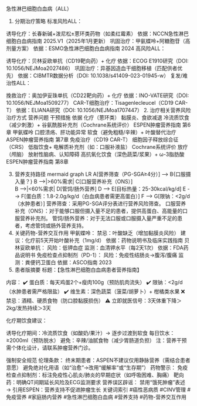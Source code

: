 急性淋巴细胞白血病（ALL）
1. 分期治疗策略
标准风险ALL：

诱导化疗：长春新碱+泼尼松±蒽环类药物（如柔红霉素）
依据：NCCN急性淋巴细胞白血病指南 2025.V1（2025年1月更新）
巩固治疗：甲氨蝶呤+阿糖胞苷（高剂量方案）
依据：ESMO急性淋巴细胞白血病指南 2024
高风险ALL：

诱导化疗：贝林妥欧单抗（CD19靶向药）+ 化疗
依据：ECOG E1910研究（DOI: 10.1056/NEJMoa2027486）
巩固治疗：异基因造血干细胞移植（匹配供者优先）
依据：CIBMTR数据分析（DOI: 10.1038/s41409-023-01945-w）
复发/难治性ALL：

挽救治疗：奥加伊妥珠单抗（CD22靶向药）+ 化疗
依据：INO-VATE研究（DOI: 10.1056/NEJMoa1509277）
CAR-T细胞治疗：Tisagenlecleucel（CD19 CAR-T）
依据：ELIANA研究（DOI: 10.1056/NEJMoa1707447）
2. 治疗相关营养风险
治疗方式	营养问题	干预措施	依据
化疗（蒽环类）	黏膜炎、食欲减退	冷流质饮食（减少刺激）+ 谷氨酰胺补充剂（Cochrane系统评价）	ESPEN肿瘤营养指南 第6章
甲氨蝶呤	口腔溃疡、肝功能异常	软食（避免粗糙/辛辣）+ 叶酸替代治疗	ASPEN肿瘤营养指南 第7章
免疫治疗（CD19 CAR-T）	细胞因子释放综合征（CRS）	低脂饮食+ 电解质补充剂（如：口服补液盐）	Cochrane系统评价
放疗（颅脑）	放射性脑病、认知障碍	高抗氧化饮食（深色蔬菜/浆果）+ ω-3脂肪酸	ESPEN肿瘤营养指南 第8章

3. 营养支持路径
mermaid
graph LR
A[营养筛查（PG-SGA≥4分）] --> B{口服摄入量？}
B -->|>60%需求| C[口服营养补充（ONS）]  
B -->|<60%需求| D[管饲/肠外营养]
D --> E[目标热量：25-30kcal/kg/d]
E --> F[蛋白质：1.8-2.0g/kg/d（白血病患者需更高蛋白）]
F --> G[限钠：<2g/d（水肿患者）]
营养筛查：采用PG-SGA评分表进行营养风险筛查。
口服营养补充（ONS）：对于能够口服但摄入量不足的患者，提供高蛋白、高能量的口服营养补充剂。
管饲/肠外营养：对于无法口服或口服摄入量严重不足的患者，考虑管饲或肠外营养支持。
4. 关键药物-营养交互作用
甲氨蝶呤：
禁忌：叶酸缺乏（增加黏膜炎风险）
建议：化疗前5天开始叶酸补充（1mg/d）
依据：药物说明书及临床实践指南
贝林妥欧单抗：
风险：低钾血症
监测：血清钾水平（每2天1次）
依据：FDA药品说明书
免疫检查点抑制剂（PD-1）：
风险：免疫性结肠炎→腹泻/腹痛
监测：粪便钙卫蛋白
依据：ASCO指南 2023
5. 患者版摘要
标题：【急性淋巴细胞白血病患者营养指南】

内容：
✔️ 蛋白质：每天鸡蛋2个+瘦肉100g（预防肌肉流失）
✔️ 限钠：<2g/d（水肿患者需严格限盐）
✔️ 维生素：深色蔬菜（菠菜/胡萝卜）+ 柑橘类水果
❌ 禁忌：酒精、硬质食物（防口腔黏膜损伤）
⚠️ 立即就医信号：3天体重下降＞2kg/发热持续＞3天

化疗期饮食建议：

诱导化疗期间：冷流质饮食（如酸奶/果汁）→ 逐步过渡到软食
每日饮水：≥2000ml（预防脱水）
避免：辛辣/油腻食物（减少胃肠道负担）
注：营养干预需个体化设计，请联系肿瘤营养门诊。

强制安全规范
伦理条款：
终末期患者：ASPEN不建议仅用静脉营养（需结合患者意愿）
避免绝对化用语（如“治愈”→改用“缓解率”或“生存期”）
药物警示：
免疫检查点抑制剂：标注免疫性心肌炎/肺炎的早期症状（如呼吸困难、胸痛）
靶向药：明确QT间期延长风险及ECG监测要求
营养误区辟谣：
禁用“饿死肿瘤”表述 → 引用ESPEN：营养支持不促进肿瘤生长
关键词索引
#癌性恶病质 #CINV管理 #免疫营养 #家庭肠内营养 #急性淋巴细胞白血病 #营养支持 #药物-营养交互作用